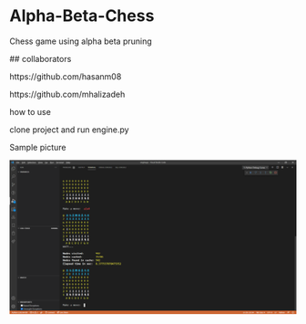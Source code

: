 # Alpha-Beta-Chess
Chess game using alpha beta pruning
<p></p>
<p></p>
## collaborators <p></p>
https://github.com/hasanm08 <p></p>
https://github.com/mhalizadeh <p></p>
<p></p>
how to use <p></p>
clone project and run engine.py   
<p></p>
 Sample picture
<p align="center">
  <img  src="sample.png">
</p>
